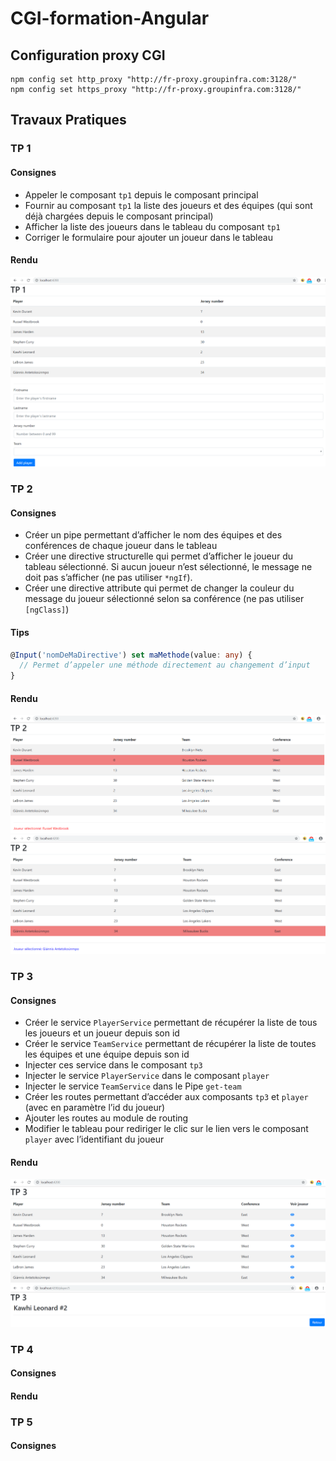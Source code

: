 # CGI-formation-Angular

## Configuration proxy CGI
```
npm config set http_proxy "http://fr-proxy.groupinfra.com:3128/"
npm config set https_proxy "http://fr-proxy.groupinfra.com:3128/"
```

## Travaux Pratiques
### TP 1
#### Consignes  
- Appeler le composant `tp1` depuis le composant principal   
- Fournir au composant `tp1` la liste des joueurs et des équipes (qui sont déjà chargées depuis le composant principal)  
- Afficher la liste des joueurs dans le tableau du composant `tp1`  
- Corriger le formulaire pour ajouter un joueur dans le tableau  

#### Rendu
![TP1](/assets/images/tp1.png)

### TP 2
#### Consignes  
- Créer un pipe permettant d’afficher le nom des équipes et des conférences de chaque joueur dans le tableau  
- Créer une directive structurelle qui permet d’afficher le joueur du tableau sélectionné. Si aucun joueur n’est sélectionné, le message ne doit pas s’afficher (ne pas utiliser `*ngIf`).
- Créer une directive attribute qui permet de changer la couleur du message du joueur sélectionné selon sa conférence (ne pas utiliser `[ngClass]`)

#### Tips
```typescript
@Input('nomDeMaDirective') set maMethode(value: any) {
  // Permet d’appeler une méthode directement au changement d’input
}
```

#### Rendu
![TP2 partie1](/assets/images/tp2_1.png)
![TP2 partie2](/assets/images/tp2_2.png)

### TP 3
#### Consignes
- Créer le service `PlayerService` permettant de récupérer la liste de tous les joueurs et un joueur depuis son id
- Créer le service `TeamService` permettant de récupérer la liste de toutes les équipes et une équipe depuis son id
- Injecter ces service dans le composant `tp3` 
- Injecter le service `PlayerService` dans le composant `player`
- Injecter le service `TeamService` dans le Pipe `get-team`
- Créer les routes permettant d’accéder aux composants `tp3` et `player` (avec en paramètre l’id du joueur)
- Ajouter les routes au module de routing
- Modifier le tableau pour rediriger le clic sur le lien vers le composant `player` avec l’identifiant du joueur 

#### Rendu
![TP3 partie1](/assets/images/tp3_1.png)
![TP3 partie2](/assets/images/tp3_2.png)

### TP 4
#### Consignes

#### Rendu

### TP 5
#### Consignes
